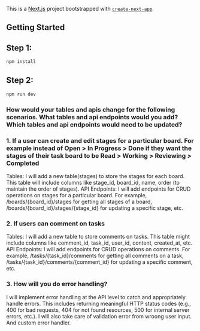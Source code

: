 This is a [Next.js](https://nextjs.org/) project bootstrapped with [`create-next-app`](https://github.com/vercel/next.js/tree/canary/packages/create-next-app).

## Getting Started

## Step 1:
```bash
npm install
```

## Step 2:
```bash
npm run dev
```

### How would your tables and apis change for the following scenarios. What tables and api endpoints would you add? Which tables and api endpoints would need to be updated?
### 1. If a user can create and edit stages for a particular board. For example instead of Open > In Progress > Done if they want the stages of their task board to be Read > Working > Reviewing > Completed
Tables: I will add a new table(stages) to store the stages for each board. This table will include columns like stage_id, board_id, name, order (to maintain the order of stages).
API Endpoints: I will add endpoints for CRUD operations on stages for a particular board. For example, /boards/{board_id}/stages for getting all stages of a board, /boards/{board_id}/stages/{stage_id} for updating a specific stage, etc.

### 2. If users can comment on tasks
Tables: I will add a new table to store comments on tasks. This table might include columns like comment_id, task_id, user_id, content, created_at, etc.
API Endpoints: I will add endpoints for CRUD operations on comments. For example, /tasks/{task_id}/comments for getting all comments on a task, /tasks/{task_id}/comments/{comment_id} for updating a specific comment, etc.

### 3. How will you do error handling?
 I will implement error handling at the API level to catch and appropriately handle errors. This includes returning meaningful HTTP status codes (e.g., 400 for bad requests, 404 for not found resources, 500 for internal server errors, etc.).
 I will also take care of validation error from wroong user input. And custom error handler.

